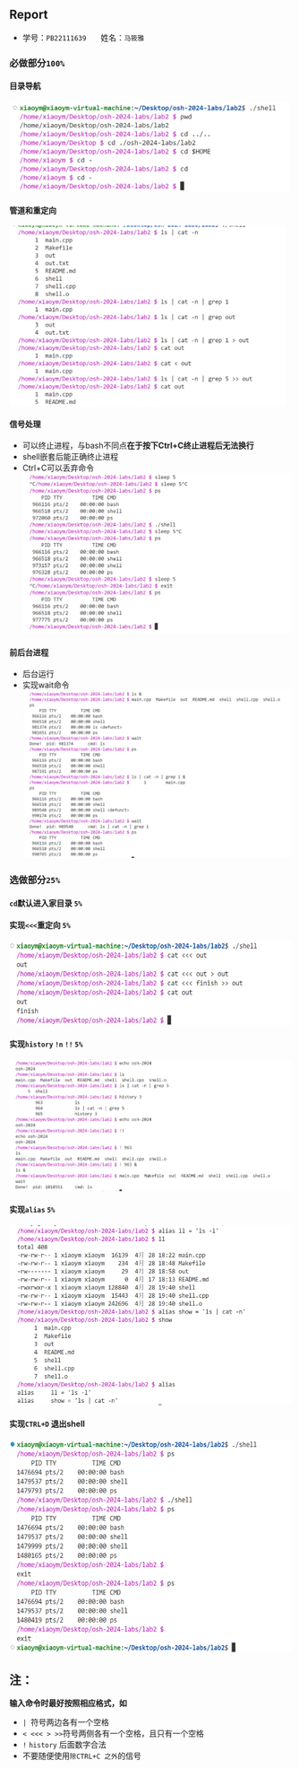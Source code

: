## Report
- 学号：`PB22111639`  &ensp; &ensp; 姓名：`马筱雅`
### 必做部分`100%`
#### 目录导航
<img src = "pic/屏幕截图 2024-04-27 161025.png" height =  160>

#### 管道和重定向
<img src = "pic/屏幕截图 2024-04-27 162034.png" height = 320>

#### 信号处理
- 可以终止进程，与bash不同点**在于按下Ctrl+C终止进程后无法换行**
- shell嵌套后能正确终止进程
- Ctrl+C可以丢弃命令
![alt text](<pic/屏幕截图 2024-04-28 191054.png>)

#### 前后台进程
- 后台运行
- 实现wait命令
![alt text](<pic/屏幕截图 2024-04-28 191312.png>)

### 选做部分`25%`
#### `cd`默认进入家目录 `5%`
#### 实现`<<<`重定向 `5%`
<img src ="pic/屏幕截图 2024-04-28 200721.png" height = 150>

#### 实现`history` `!n` `!!` `5%`
![alt text](<pic/屏幕截图 2024-04-28 191730.png>)
#### 实现`alias` `5%`
<img src="pic/屏幕截图 2024-04-28 194145.png"  height = 320>

#### 实现`CTRL+D` 退出shell
<img src = "pic/image.png"  height = 380>

## 注：
**输入命令时最好按照相应格式，如**
- `| `符号两边各有一个空格
- `< <<< > >>`符号两侧各有一个空格，且只有一个空格
- `!` `history` 后面数字合法
- 不要随便使用`除CTRL+C 之外`的信号